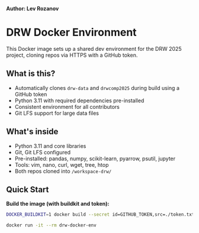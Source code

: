 **Author: Lev Rozanov**

# DRW Docker Environment

This Docker image sets up a shared dev environment for the DRW 2025 project, cloning repos via HTTPS with a GitHub token.

## What is this?

- Automatically clones `drw-data` and `drwcomp2025` during build using a GitHub token  
- Python 3.11 with required dependencies pre-installed  
- Consistent environment for all contributors  
- Git LFS support for large data files  

## What's inside

- Python 3.11 and core libraries  
- Git, Git LFS configured  
- Pre-installed: pandas, numpy, scikit-learn, pyarrow, psutil, jupyter  
- Tools: vim, nano, curl, wget, tree, htop  
- Both repos cloned into `/workspace-drw/`  

## Quick Start

**Build the image (with buildkit and token):**  
```bash
DOCKER_BUILDKIT=1 docker build --secret id=GITHUB_TOKEN,src=./token.txt -t drw-docker-env .

docker run -it --rm drw-docker-env